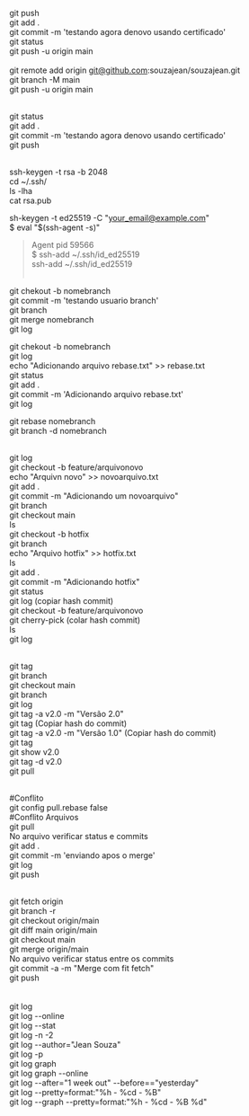 git push <br>
git add . <br>
git commit -m 'testando agora denovo usando certificado'<br>
git status<br>
git push -u origin main<br>
<br>
git remote add origin git@github.com:souzajean/souzajean.git <br>
git branch -M main <br>
git push -u origin main <br><br>

git status<br>
git add .<br>
git commit -m 'testando agora denovo usando certificado'<br>
git push<br><br>

ssh-keygen -t rsa -b 2048 <br>
cd ~/.ssh/ <br>
ls -lha <br>
cat rsa.pub <br>

sh-keygen -t ed25519 -C "your_email@example.com"<br>
$ eval "$(ssh-agent -s)"<br>
> Agent pid 59566 <br>
$ ssh-add ~/.ssh/id_ed25519 <br>
ssh-add ~/.ssh/id_ed25519 <br><br>

git chekout -b nomebranch <br>
git commit -m 'testando usuario branch'<br>
git branch <br>
git merge nomebranch <br>
git log <br>

git chekout -b nomebranch <br>
git log <br>
echo "Adicionando arquivo rebase.txt" >> rebase.txt <br>
git status <br>
git add .<br>
git commit -m 'Adicionando arquivo rebase.txt'<br>
git log <br>

git rebase nomebranch <br>
git branch -d nomebranch <br>
<br>

git log <br>
git checkout -b feature/arquivonovo <br>
echo "Arquivn novo" >> novoarquivo.txt <br>
git add . <br>
git commit -m "Adicionando um novoarquivo" <br>
git branch <br>
git checkout main <br>
ls <br>
git checkout -b hotfix <br>
git branch <br>
echo "Arquivo hotfix" >> hotfix.txt <br>
ls <br>
git add . <br>
git commit -m "Adicionando hotfix" <br>
git status <br>
git log (copiar hash commit) <br>
git checkout -b feature/arquivonovo <br>
git cherry-pick (colar hash commit) <br>
ls <br>
git log <br><br>

git tag <br>
git branch <br>
git checkout main <br>
git branch <br>
git log <br>
git tag -a v2.0 -m "Versão 2.0" <br>
git tag (Copiar hash do commit) <br>
git tag -a v2.0 -m "Versão 1.0" (Copiar hash do commit) <br>
git tag <br>
git show v2.0 <br>
git tag -d v2.0 <br>
git pull <br><br>

#Conflito <br>
git config pull.rebase false <br>
#Conflito Arquivos <br>
git pull <br>
No arquivo verificar status e commits <br>
git add .<br>
git commit -m 'enviando apos o merge'<br>
git log <br>
git push<br><br>

git fetch origin <br>
git branch -r <br>
git checkout origin/main <br>
git diff main origin/main <br>
git checkout main <br>
git merge origin/main <br>
No arquivo verificar status entre os commits <br>
git commit -a -m "Merge com fit fetch" <br>
git push<br><br>
<br>
git log <br>
git log --online <br>
git log --stat <br>
git log -n -2 <br>
git log --author="Jean Souza" <br>
git log -p <br>
git log graph <br>
git log graph --online  <br>
git log --after="1 week out" --before=="yesterday" <br>
git log --pretty=format:"%h - %cd - %B" <br>
git log --graph --pretty=format:"%h - %cd - %B %d" <br>


